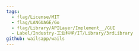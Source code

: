 ```yaml
---
tags:
  - flag/License/MIT
  - flag/LANGUAGE/Go
  - flag/Library/APILayer/Implement__/GUI
  - Label/Industry-工业科学/IT/Library/3rdLibrary
github: wailsapp/wails
---
```

